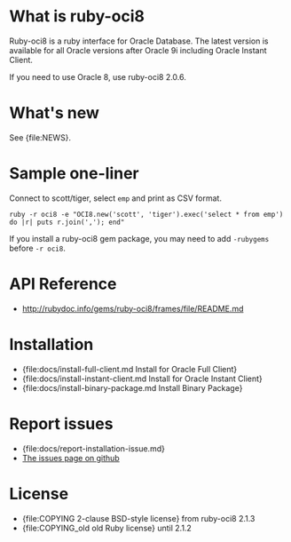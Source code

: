 What is ruby-oci8
=================

Ruby-oci8 is a ruby interface for Oracle Database. The latest version
is available for all Oracle versions after Oracle 9i including Oracle
Instant Client.

If you need to use Oracle 8, use ruby-oci8 2.0.6.

What's new
==========

See {file:NEWS}.

Sample one-liner
================

Connect to scott/tiger, select `emp` and print as CSV format.

    ruby -r oci8 -e "OCI8.new('scott', 'tiger').exec('select * from emp') do |r| puts r.join(','); end"

If you install a ruby-oci8 gem package, you may need to add `-rubygems` before `-r oci8`.

API Reference
=============

* http://rubydoc.info/gems/ruby-oci8/frames/file/README.md

Installation
============

* {file:docs/install-full-client.md Install for Oracle Full Client}
* {file:docs/install-instant-client.md Install for Oracle Instant Client}
* {file:docs/install-binary-package.md Install Binary Package}

Report issues
=============

* {file:docs/report-installation-issue.md}
* [The issues page on github](https://github.com/kubo/ruby-oci8/issues)

License
=======

* {file:COPYING 2-clause BSD-style license} from ruby-oci8 2.1.3
* {file:COPYING_old old Ruby license} until 2.1.2
